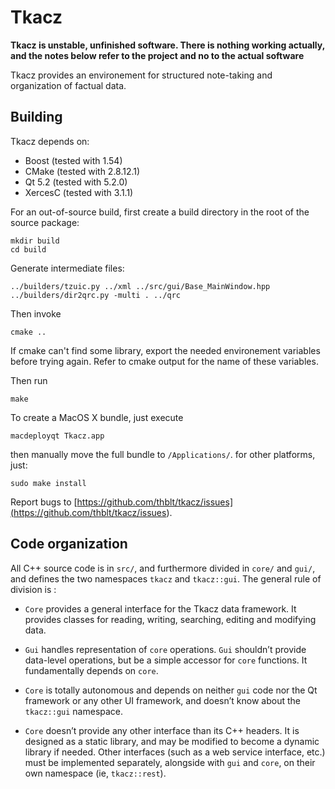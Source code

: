Tkacz
=====

**Tkacz is unstable, unfinished software. There is nothing working actually, and the notes below refer to the project and no to the actual software**

Tkacz provides an environement for structured note-taking and organization of factual data.

Building
--------

Tkacz depends on:

 * Boost (tested with 1.54) 
 * CMake (tested with 2.8.12.1)
 * Qt 5.2 (tested with 5.2.0)
 * XercesC (tested with 3.1.1)

For an out-of-source build, first create a build directory in the root of the source package:

    mkdir build 
    cd build

Generate intermediate files:

    ../builders/tzuic.py ../xml ../src/gui/Base_MainWindow.hpp
    ../builders/dir2qrc.py -multi . ../qrc   
    
Then invoke

    cmake ..  
    
If cmake can't find some library, export the needed environement variables before trying again. Refer to cmake output for the name of these variables.

Then run 

    make  
    
To create a MacOS X bundle, just execute 

    macdeployqt Tkacz.app  
    
then manually move the full bundle to `/Applications/`. for other platforms, just:

    sudo make install  
    
Report bugs to [https://github.com/thblt/tkacz/issues](<https://github.com/thblt/tkacz/issues>).

Code organization
-----------------

All C++ source code is in `src/`, and furthermore divided in `core/` and `gui/`, and defines the two namespaces `tkacz` and `tkacz::gui`. The general rule of division is :

-   `Core` provides a general interface for the Tkacz data framework. It provides classes for reading, writing, searching, editing and modifying data.

-   `Gui` handles representation of `core` operations. `Gui` shouldn’t provide data-level operations, but be a simple accessor for `core` functions. It fundamentally depends on `core`.

-   `Core` is totally autonomous and depends on neither `gui` code nor the Qt framework or any other UI framework, and doesn’t know about the `tkacz::gui` namespace.

-   `Core` doesn’t provide any other interface than its C++ headers. It is designed as a static library, and may be modified to become a dynamic library if needed. Other interfaces (such as a web service interface, etc.) must be implemented separately, alongside with `gui` and `core`, on their own namespace (ie, `tkacz::rest`).
